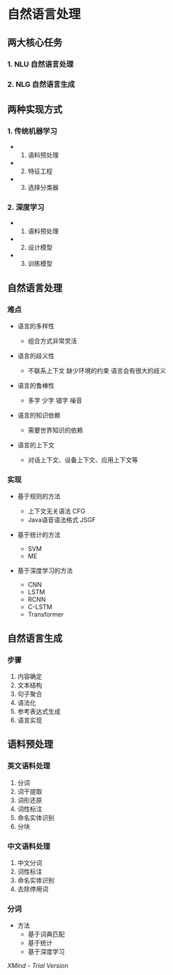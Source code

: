# 自然语言处理

## 两大核心任务

### 1. NLU  自然语言处理

### 2. NLG 自然语言生成

## 两种实现方式

### 1. 传统机器学习

- 1. 语料预处理
- 2. 特征工程
- 3. 选择分类器

### 2. 深度学习

- 1. 语料预处理
- 2. 设计模型
- 3.  训练模型

## 自然语言处理

### 难点

- 语言的多样性

	- 组合方式非常灵活

- 语言的歧义性

	- 不联系上下文 缺少环境的约束 语言会有很大的歧义

- 语言的鲁棒性

	- 多字 少字 错字 噪音

- 语言的知识依赖

	- 需要世界知识的依赖

- 语言的上下文

	- 对话上下文、设备上下文、应用上下文等

### 实现

- 基于规则的方法

	- 上下文无关语法 CFG
	- Java语音语法格式  JSGF

- 基于统计的方法

	- SVM
	- ME

- 基于深度学习的方法

	- CNN
	- LSTM
	- RCNN
	- C-LSTM
	- Transformer

## 自然语言生成

### 步骤

1. 内容确定
2. 文本结构
3. 句子聚合
4. 语法化
5. 参考表达式生成
6. 语言实现

## 语料预处理

### 英文语料处理

1. 分词
2. 词干提取
3. 词形还原
4. 词性标注
5. 命名实体识别
6. 分块

### 中文语料处理

1. 中文分词
2. 词性标注
3. 命名实体识别
4. 去除停用词

### 分词

- 方法
  - 基于词典匹配
  - 基于统计
  - 基于深度学习

*XMind - Trial Version*